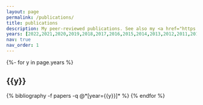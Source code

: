 ```yaml
---
layout: page
permalink: /publications/
title: publications
description: My peer-reviewed publications. See also my <a href="https://scholar.google.com/citations?hl=de&user=zUavkyEAAAAJ" target="_blank">Google scholar</a> or my <a href="https://dblp.org/pid/32/8421-1.html" target="_blank">dblp</a> page.
years: [2022,2021,2020,2019,2018,2017,2016,2015,2014,2013,2012,2011,2010]
nav: true
nav_order: 1
---
```

<!-- _pages/publications.md -->
<div class="publications">

{%- for y in page.years %}
  <h2 class="year">{{y}}</h2>
  {% bibliography -f papers -q @*[year={{y}}]* %}
{% endfor %}

</div>
